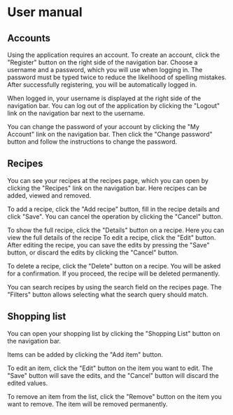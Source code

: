 # User manual
## Accounts
Using the application requires an account. To create an account, click the
"Register" button on the right side of the navigation bar. Choose a username and
a password, which you will use when logging in. The password must be typed twice
to reduce the likelihood of spelling mistakes. After successfully registering,
you will be automatically logged in.

When logged in, your username is displayed at the right side of the navigation
bar. You can log out of the application by clicking the "Logout" link on the
navigation bar next to the username.

You can change the password of your account by clicking the "My Account" link on
the navigation bar. Then click the "Change password" button and follow the
instructions to change the password.

## Recipes
You can see your recipes at the recipes page, which you can open by clicking the
"Recipes" link on the navigation bar. Here recipes can be added, viewed and
removed.

To add a recipe, click the "Add recipe" button, fill in the recipe details and
click "Save". You can cancel the operation by clicking the "Cancel" button.

To show the full recipe, click the "Details" button on a recipe. Here you can
view the full details of the recipe To edit a recipe, click the "Edit" button.
After editing the recipe, you can save the edits by pressing the "Save" button,
or discard the edits by clicking the "Cancel" button.

To delete a recipe, click the "Delete" button on a recipe. You will be asked for
a confirmation. If you proceed, the recipe will be deleted permanently.

You can search recipes by using the search field on the recipes page. The
"Filters" button allows selecting what the search query should match.

## Shopping list
You can open your shopping list by clicking the "Shopping List" button on the
navigation bar.

Items can be added by clicking the "Add item" button.

To edit an item, click the "Edit" button on the item you want to edit. The
"Save" button will save the edits, and the "Cancel" button will discard the
edited values.

To remove an item from the list, click the "Remove" button on the item you want
to remove. The item will be removed permanently.

